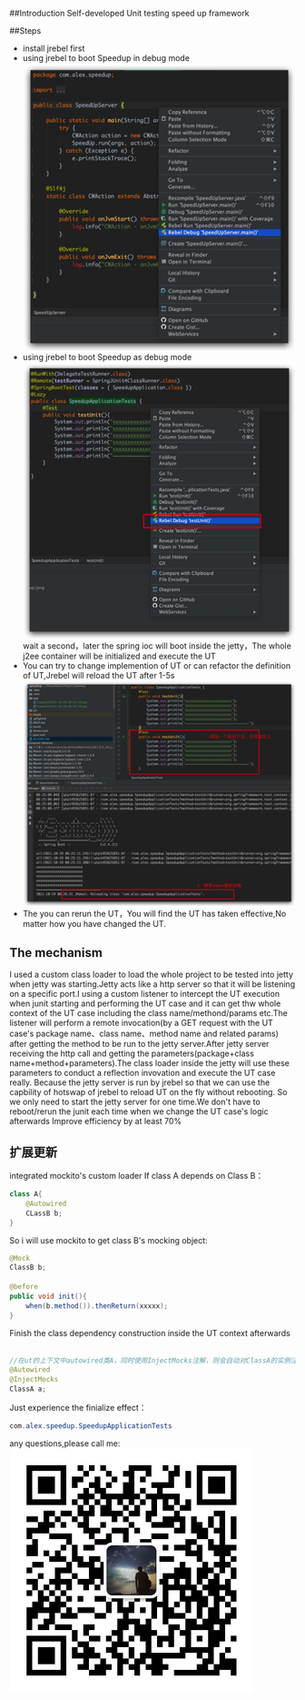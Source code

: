 ##Introduction
Self-developed Unit testing speed up framework

##Steps
- install jrebel first
- using jrebel to boot Speedup in debug mode
  ![avatar](./png/Snapshot2021-10-29_08-21-30.jpg)
- using jrebel to boot Speedup as debug mode
    ![avatar](./png/Snapshot2021-10-29_08-23-28.jpg)
    wait a second，later the spring ioc will boot inside the jetty，The whole j2ee container will be initialized and execute the UT
- You can try to change implemention of UT or can refactor the definition of UT,Jrebel will reload the UT after 1-5s
   ![avatar](./png/Snapshot2021-10-29_08-27-25.jpg)
- The you can rerun the UT，You will find the UT has taken effective,No matter how you have changed the UT.

## The mechanism
I used a custom class loader to load the whole project to be tested into jetty when jetty was starting.Jetty acts like a http server so that it will be listening on a specific port.I using a custom listener to intercept the UT execution when junit starting and performing the UT case and it can get thw whole context of the UT case including the class name/methond/params etc.The listener will perform a remote invocation(by a GET request with the UT case's package name、class name、method name and related params) after getting the method to be run to the jetty server.After jetty server receiving the http call and getting the parameters(package+class name+method+parameters).The class loader inside the jetty will use these parameters to conduct a reflection invovation and execute the UT case really.
Because the jetty server is run by jrebel so that we can use the capbility of hotswap of jrebel to reload UT on the fly without rebooting.
So we only need to start the jetty server for one time.We don't have to reboot/rerun the junit each time when we change the UT case's logic afterwards
Improve efficiency by at least 70%

## 扩展更新
integrated mockito's custom loader
If class A depends on Class B：

```java
class A{
    @Autowired
    CLassB b;
}
```

So i will use mockito to get class B's mocking object:
````java
@Mock
ClassB b;

@before
public void init(){
    when(b.method()).thenReturn(xxxxx);
}
````
Finish the class dependency construction inside the UT context afterwards

````java

//在ut的上下文中autowired类A，同时使用InjectMocks注解，则会自动对ClassA的实例注入mock对象，完成真实类和mock类的装配，完成集成测试
@Autowired
@InjectMocks
ClassA a;
````

Just experience the finialize effect：
```java
com.alex.speedup.SpeedupApplicationTests
```

any questions,please call me:
![avatar](./png/WechatIMG31.jpeg)
